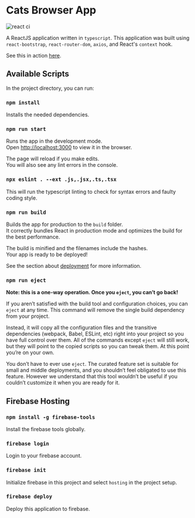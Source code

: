 # Cats Browser App

![react ci](https://github.com/arielmagbanua/react.cats-browser/actions/workflows/react-ci.yml/badge.svg)

A ReactJS application written in `typescript`.
This application was built using `react-bootstrap`, `react-router-dom`, `axios`, and React's `context` hook.

See this in action [here](https://cats.arielmagbanua.com/).


## Available Scripts

In the project directory, you can run:

### `npm install`

Installs the needed dependencies.

### `npm run start`

Runs the app in the development mode.\
Open [http://localhost:3000](http://localhost:3000) to view it in the browser.

The page will reload if you make edits.\
You will also see any lint errors in the console.

### `npx eslint . --ext .js,.jsx,.ts,.tsx`

This will run the typescript linting to check for syntax errors and faulty coding style.

### `npm run build`

Builds the app for production to the `build` folder.\
It correctly bundles React in production mode and optimizes the build for the best performance.

The build is minified and the filenames include the hashes.\
Your app is ready to be deployed!

See the section about [deployment](https://facebook.github.io/create-react-app/docs/deployment) for more information.

### `npm run eject`

**Note: this is a one-way operation. Once you `eject`, you can’t go back!**

If you aren’t satisfied with the build tool and configuration choices, you can `eject` at any time. This command will remove the single build dependency from your project.

Instead, it will copy all the configuration files and the transitive dependencies (webpack, Babel, ESLint, etc) right into your project so you have full control over them. All of the commands except `eject` will still work, but they will point to the copied scripts so you can tweak them. At this point you’re on your own.

You don’t have to ever use `eject`. The curated feature set is suitable for small and middle deployments, and you shouldn’t feel obligated to use this feature. However we understand that this tool wouldn’t be useful if you couldn’t customize it when you are ready for it.


## Firebase Hosting

### `npm install -g firebase-tools`

Install the firebase tools globally.

### `firebase login`

Login to your firebase account.

### `firebase init`

Initialize firebase in this project and select `hosting` in the project setup.

### `firebase deploy`

Deploy this application to firebase.
